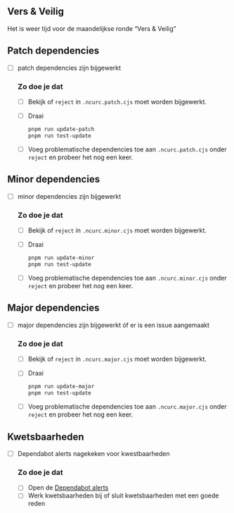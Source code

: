 ## Vers & Veilig

Het is weer tijd voor de maandelijkse ronde “Vers & Veilig”

## Patch dependencies

- [ ] patch dependencies zijn bijgewerkt

  ### Zo doe je dat
  - [ ] Bekijk of `reject` in `.ncurc.patch.cjs` moet worden bijgewerkt.
  - [ ] Draai

    ```sh
    pnpm run update-patch
    pnpm run test-update
    ```

  - [ ] Voeg problematische dependencies toe aan `.ncurc.patch.cjs` onder `reject` en probeer het nog een keer.

## Minor dependencies

- [ ] minor dependencies zijn bijgewerkt

  ### Zo doe je dat
  - [ ] Bekijk of `reject` in `.ncurc.minor.cjs` moet worden bijgewerkt.
  - [ ] Draai

    ```sh
    pnpm run update-minor
    pnpm run test-update
    ```

  - [ ] Voeg problematische dependencies toe aan `.ncurc.minor.cjs` onder `reject` en probeer het nog een keer.

## Major dependencies

- [ ] major dependencies zijn bijgewerkt óf er is een issue aangemaakt

  ### Zo doe je dat
  - [ ] Bekijk of `reject` in `.ncurc.major.cjs` moet worden bijgewerkt.
  - [ ] Draai

    ```sh
    pnpm run update-major
    pnpm run test-update
    ```

  - [ ] Voeg problematische dependencies toe aan `.ncurc.major.cjs` onder `reject` en probeer het nog een keer.

## Kwetsbaarheden

- [ ] Dependabot alerts nagekeken voor kwestbaarheden

  ### Zo doe je dat
  - [ ] Open de [Dependabot alerts](../security/dependabot)
  - [ ] Werk kwetsbaarheden bij of sluit kwetsbaarheden met een goede reden
